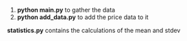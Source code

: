 1. **python main.py** to gather the data
2. **python add_data.py** to add the price data to it

**statistics.py** contains the calculations of the mean and stdev

